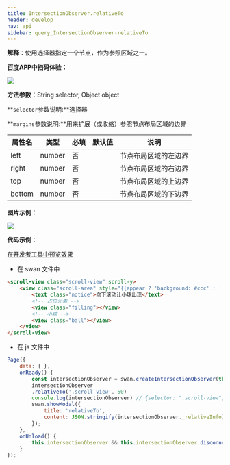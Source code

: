 ```yaml
---
title: IntersectionObserver.relativeTo
header: develop
nav: api
sidebar: query_IntersectionObserver-relativeTo
---
```


 

 


**解释**：使用选择器指定一个节点，作为参照区域之一。

**百度APP中扫码体验：**

<img src="https://b.bdstatic.com/miniapp/assets/images/doc_demo/fragment_relativeTo.png" class="demo-qrcode-image" />

**方法参数**：String selector, Object object

**`selector`参数说明:**选择器

**`margins`参数说明:**用来扩展（或收缩）参照节点布局区域的边界

|属性名 |类型  |必填 | 默认值 |说明|
|---- | ---- | ---- | ----|----|
|left|number|否| |节点布局区域的左边界|
|right|number|否| |节点布局区域的右边界|
|top|number|否| |节点布局区域的上边界|
|bottom|number|否| |节点布局区域的下边界|

**图片示例**：

<div class="m-doc-custom-examples">
    <div class="m-doc-custom-examples-correct">
        <img src="https://b.bdstatic.com/miniapp/image/relativeTo.gif">
    </div>
    <div class="m-doc-custom-examples-correct">
        <img src=" ">
    </div>
    <div class="m-doc-custom-examples-correct">
        <img src=" ">
    </div>     
</div>

**代码示例**：

<a href="swanide://fragment/2ccad5e6c49621ca8494346f4b6b7e161574305549903" title="在开发者工具中预览效果" target="_self">在开发者工具中预览效果</a>

* 在 swan 文件中

```html
<scroll-view class="scroll-view" scroll-y>
    <view class="scroll-area" style="{{appear ? 'background: #ccc' : ''}}">
        <text class="notice">向下滚动让小球出现</text>
        <!-- 占位元素 -->
        <view class="filling"></view> 
        <!-- 小球 -->
        <view class="ball"></view>
    </view>
</scroll-view>
```

* 在 js 文件中

```js
Page({
    data: { },
    onReady() {
        const intersectionObserver = swan.createIntersectionObserver(this);
        intersectionObserver
        .relativeTo('.scroll-view', 50)
        console.log(intersectionObserver) // {selector: ".scroll-view", margins: 50}
        swan.showModal({
            title: 'relativeTo',
            content: JSON.stringify(intersectionObserver._relativeInfo)
        });
    },
    onUnload() {
        this.intersectionObserver && this.intersectionObserver.disconnect();
    }
});
```

